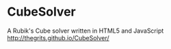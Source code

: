 # CubeSolver
A Rubik's Cube solver written in HTML5 and JavaScript
http://thegrits.github.io/CubeSolver/
